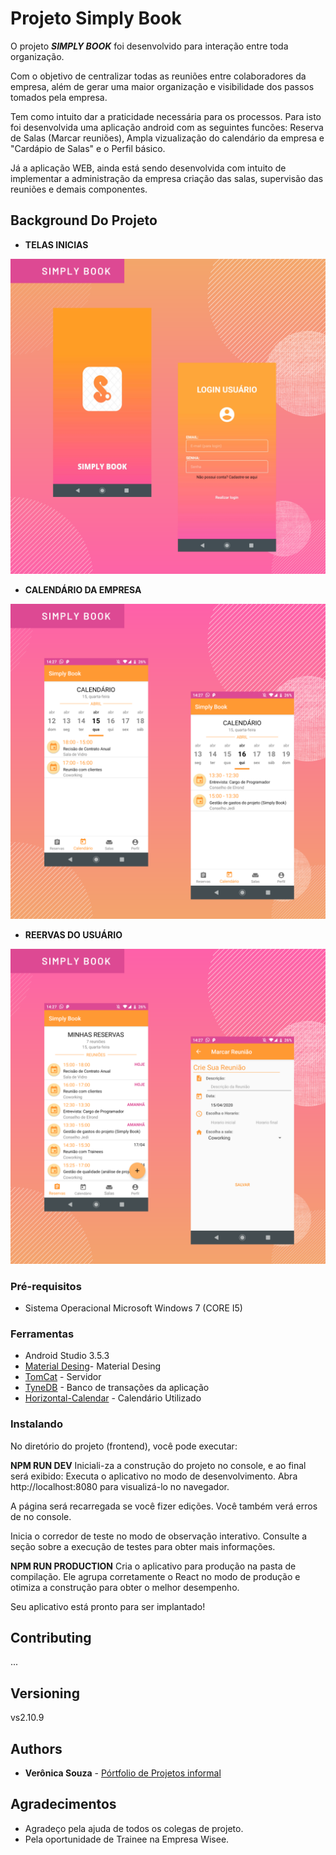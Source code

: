 # Projeto Simply Book
   
O projeto ***SIMPLY BOOK*** foi desenvolvido para interação entre toda organização. 

Com o objetivo de centralizar todas as reuniões entre colaboradores da empresa, além de gerar uma maior organização e visibilidade dos passos tomados pela empresa. 

Tem como intuito dar a praticidade necessária para os processos. Para isto foi desenvolvida uma aplicação android com as seguintes funcões: Reserva de Salas (Marcar reuniões), Ampla vizualização do calendário da empresa e "Cardápio de Salas" e o Perfil básico.

Já a aplicação WEB, ainda está sendo desenvolvida com intuito de implementar a administração da empresa criação das salas, supervisão das reuniões e demais componentes.

## Background Do Projeto 

* **TELAS INICIAS**

![Image of Model Carosel](projeto-android-inicial.png)

* **CALENDÁRIO DA EMPRESA**

![Image of Empresa](projeto-android-calendario.png)

* **REERVAS DO USUÁRIO**

![Image of Colaborador](projeto-android-reservas.png)


### Pré-requisitos

* Sistema Operacional 
     Microsoft Windows 7 (CORE I5)

### Ferramentas 

* Android Studio 3.5.3
* [Material Desing](https://material.io/develop/android/docs/getting-started/)- Material Desing
* [TomCat](http://tomcat.apache.org/) - Servidor
* [TyneDB](https://tinydb.readthedocs.io/en/latest/) - Banco de transações da aplicação
* [Horizontal-Calendar](https://github.com/Mulham-Raee/Horizontal-Calendar) - Calendário Utilizado


### Instalando

No diretório do projeto (frontend), você pode executar:

**NPM RUN DEV**
Iniciali-za a construção do projeto no console, e ao final será exibido:
Executa o aplicativo no modo de desenvolvimento.
Abra http://localhost:8080 para visualizá-lo no navegador.

A página será recarregada se você fizer edições.
Você também verá erros de no console.

Inicia o corredor de teste no modo de observação interativo.
Consulte a seção sobre a execução de testes para obter mais informações.

**NPM RUN PRODUCTION**
Cria o aplicativo para produção na pasta de compilação.
Ele agrupa corretamente o React no modo de produção e otimiza a construção para obter o melhor desempenho.

Seu aplicativo está pronto para ser implantado!

## Contributing
...

## Versioning
   vs2.10.9 

## Authors

* **Verônica Souza** - [Pórtfolio de Projetos informal](https://www.instagram.com/onix.coding/)

## Agradecimentos

* Agradeço pela ajuda de todos os colegas de projeto.
* Pela oportunidade de Trainee na Empresa Wisee.

